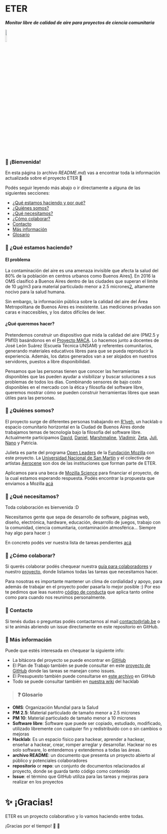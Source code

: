 # ETER
***Monitor libre de calidad de aire para proyectos de ciencia comunitaria***

<img src="https://github.com/rlyehlab/eter/blob/master/recursos/icono.svg" width=10%>

### :tada: ¡Bienvenida!

En esta página (o archivo *README.md*) vas a encontrar toda la información actualizada sobre el proyecto ETER :raised_hands:

Podés seguir leyendo más abajo o ir directamente a alguna de las siguientes secciones:

* [¿Qué estamos haciendo y por qué?](#qué-estamos-haciendo)
* [¿Quiénes somos?](#quiénes-somos)
* [¿Qué necesitamos?](#qué-necesitamos)
* [¿Cómo colaborar?](#cómo-colaborar)
* [Contacto](#contacto)
* [Más información](#más-información)
* [Glosario](#glosario)


### :balloon: ¿Qué estamos haciendo?

#### El problema
La contaminación del aire es una amenaza invisible que afecta la salud del 80% de la población en centros urbanos como Buenos Aires[1](http://breathelife2030.org/). En 2016 la OMS clasificó a Buenos Aires dentro de las ciudades que superan el límite de 10 μg/m3 para material particulado menor a 2.5 micrones[2](http://gamapserver.who.int/gho/interactive_charts/phe/oap_exposure/atlas.html), altamente nocivo para la salud humana.

Sin embargo, la información pública sobre la calidad del aire del Área Metropolitana de Buenos Aires es inexistente. Las mediciones privadas son caras e inaccesibles, y los datos difíciles de leer.

#### ¿Qué queremos hacer?
Pretendemos construir un dispositivo que mida la calidad del aire (PM2.5 y PM10) basándonos en el [Proyecto MACA](monitorabierto.wikidot.com). Lo hacemos junto a docentes de José León Suárez (Escuela Técnica UNSAM) y referentes comunitarios, generando materiales educativos libres para que se pueda reproducir la experiencia. Además, los datos generados van a ser alojados en nuestros servidores, puestos a libre disponibilidad.

Pensamos que las personas tienen que conocer las herramientas disponibles que las pueden ayudar a visibilizar y buscar soluciones a sus problemas de todos los días. Combinando sensores de bajo costo disponibles en el mercado con la ética y filosofía del software libre, queremos mostrar cómo se pueden construir herramientas libres que sean útiles para las personas.

### :balloon: ¿Quiénes somos?
El proyecto surge de diferentes personas trabajando en [R'lyeh](https://wiki.rlab.be), un hacklab o espacio comunitario horizontal en la Ciudad de Buenos Aires donde trabajamos temas de tecnología bajo la filosofía del software libre. Actualmente participamos [David](https://github.com/violenti), [Daniel](https://github.com/Danieldaza), [Marshmaline](https://github.com/Marshmaline), [Vladimir](https://github.com/vladimirAvilaProsser), [Zeta](https://github.com/z37a), [Juli](https://github.com/thessaly), [Nano](https://github.com/nanocastro) y Patricia.

Julieta es parte del programa [Open Leaders](https://mozilla.github.io/leadership-training/round-5/projects/#cohort-d) de la [Fundación Mozilla](https://www.mozilla.org/es-ES/foundation/) con este proyecto. La [Universidad Nacional de San Martín](http://www.unsam.edu.ar/) y el colectivo de artistas [Aerocene](http://aerocene.org/) son dos de las instituciones que forman parte de ETER.

Aplicamos para una beca de [Mozilla Science](https://science.mozilla.org/) para financiar el proyecto, de la cual estamos esperando respuesta. Podés encontrar la propuesta que enviamos a Mozilla [acá](https://github.com/rlyehlab/eter/blob/master/financiamiento/letter_of_intent.md)

### :balloon: ¿Qué necesitamos?
Toda colaboración es bienvenida :D

Necesitamos gente que sepa de desarrollo de software, páginas web, diseño, electrónica, hardware, educación, desarrollo de juegos, trabajo con la comunidad, ciencia comunitaria, contaminación atmosférica... Siempre hay algo para hacer :)

En concreto podés ver nuestra lista de tareas pendientes [acá](https://github.com/rlyehlab/eter/issues)

### :balloon: ¿Cómo colaborar?
Si querés colaborar podés chequear nuestra [guía para colaboradores](CONTRIBUTING.md) y nuestro [proyecto](../../issues/1), donde listamos todas las tareas que necesitamos hacer.

Para nosotras es importante mantener un clima de cordialidad y apoyo, para además de trabajar en el proyecto poder pasarla lo mejor posible :) Por eso te pedimos que leas nuestro [código de conducta](CODE_OF_CONDUCT.md) que aplica tanto online como para cuando nos reunimos personalmente.

### :balloon: Contacto
Si tenés dudas o preguntas podés contactarnos al mail <contacto@rlab.be> o si te animás abriendo un issue directamente en este repositorio en GitHub.  

### :balloon: Más información
Puede que estés interesada en chequear la siguiente info:

* La bitácora del proyecto se puede encontrar en [GitHub](https://github.com/rlyehlab/ciencia-comunitaria/tree/master/ETER)
* El Plan de Trabajo también se puede consultar en este [proyecto de GitHub](https://github.com/rlyehlab/ciencia-comunitaria/projects/2) donde las tareas se manejan como issues.
* El Presupuesto también puede consultarse en [este archivo](https://github.com/rlyehlab/ciencia-comunitaria/blob/master/ETER/presupuesto.md) en GitHub
* Todo se puede consultar también en [nuestra wiki](https://rlab.be) del hacklab

> ### :question: Glosario
* **OMS**: Organización Mundial para la Salud
* **PM 2.5**: Material particulado de tamaño menor a 2.5 micrones
* **PM 10**: Material particulado de tamaño menor a 10 micrones
* **Software libre**: Software que puede ser copiado, estudiado, modificado, utilizado libremente con cualquier fin y redistribuido con o sin cambios o mejoras
* **Hacklab**: Es un espacio físico para hackear, aprender a hackear, enseñar a hackear, crear, romper arreglar y desarrollar. Hackear no es solo software, lo entendemos y extendemos a todas las áreas.
* **archivo README**: un documento que presenta un proyecto abierto al público y potenciales colaboradores
* **repositorio** or **repo**: un conjunto de documentos relacionados al proyecto, donde se guarda tanto código como contenido
* **Issue**: el término que GitHub utiliza para las tareas y mejoras para realizar en los proyectos

# :sparkles: ¡Gracias!

ETER es un proyecto colaborativo y lo vamos haciendo entre todas.

¡Gracias por el tiempo!  :star2: :sparkling_heart:
